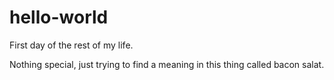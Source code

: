 # hello-world
First day of the rest of my life.

Nothing special, just trying to find a meaning in this thing called bacon salat. 
